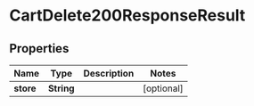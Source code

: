 

# CartDelete200ResponseResult


## Properties

Name | Type | Description | Notes
------------ | ------------- | ------------- | -------------
**store** | **String** |  |  [optional]




